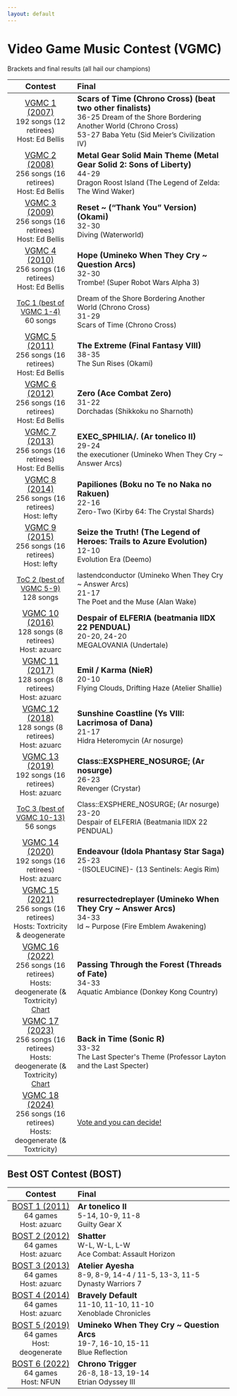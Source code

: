 ```yaml
---
layout: default
---
```


# Video Game Music Contest (VGMC)

Brackets and final results (all hail our champions)

 <span style="font-size:large;">Contest</span> | <span style="font-size:large;">Final</span>
:---------------------------------------------:|:--------------------------------------------
<span style="font-size:large;">[VGMC 1 (2007)](https://www.bracketmaker.com/tlist.cfm?tid=229929)</span><br>192 songs (12 retirees)<br>Host: Ed Bellis | <span style="font-size:large;">**Scars of Time (Chrono Cross) (beat two other finalists)**</span><br>36-25 Dream of the Shore Bordering Another World (Chrono Cross)<br>53-27 Baba Yetu (Sid Meier’s Civilization IV)
<span style="font-size:large;">[VGMC 2 (2008)](https://www.bracketmaker.com/tlist.cfm?tid=276389)</span><br>256 songs (16 retirees)<br>Host: Ed Bellis | <span style="font-size:large;">**Metal Gear Solid Main Theme (Metal Gear Solid 2: Sons of Liberty)**</span><br>44-29<br>Dragon Roost Island (The Legend of Zelda: The Wind Waker)
<span style="font-size:large;">[VGMC 3 (2009)](https://www.bracketmaker.com/tlist.cfm?tid=327002)</span><br>256 songs (16 retirees)<br>Host: Ed Bellis | <span style="font-size:large;">**Reset ~ (“Thank You” Version) (Okami)**</span><br>32-30<br>Diving (Waterworld)
<span style="font-size:large;">[VGMC 4 (2010)](https://www.bracketmaker.com/tlist.cfm?tid=364957)</span><br>256 songs (16 retirees)<br>Host: Ed Bellis | <span style="font-size:large;">**Hope (Umineko When They Cry ~ Question Arcs)**</span><br>32-30<br>Trombe! (Super Robot Wars Alpha 3)
[ToC 1 (best of VGMC 1-4)](https://www.bracketmaker.com/tmenu.cfm?tid=379471)<br>60 songs | Dream of the Shore Bordering Another World (Chrono Cross)<br>31-29<br>Scars of Time (Chrono Cross)
<span style="font-size:large;">[VGMC 5 (2011)](https://www.bracketmaker.com/tlist.cfm?tid=397610)</span><br>256 songs (16 retirees)<br>Host: Ed Bellis | <span style="font-size:large;">**The Extreme (Final Fantasy VIII)**</span><br>38-35<br>The Sun Rises (Okami)
<span style="font-size:large;">[VGMC 6 (2012)](https://www.bracketmaker.com/tlist.cfm?tid=426428)</span><br>256 songs (16 retirees)<br>Host: Ed Bellis | <span style="font-size:large;">**Zero (Ace Combat Zero)**</span><br>31-22<br>Dorchadas (Shikkoku no Sharnoth)
<span style="font-size:large;">[VGMC 7 (2013)](https://www.bracketmaker.com/tlist.cfm?tid=444450)</span><br>256 songs (16 retirees)<br>Host: Ed Bellis | <span style="font-size:large;">**EXEC_SPHILIA/. (Ar tonelico II)**</span><br>29-24<br>the executioner (Umineko When They Cry ~ Answer Arcs)
<span style="font-size:large;">[VGMC 8 (2014)](https://www.bracketmaker.com/tmenu.cfm?tid=454368)</span><br>256 songs (16 retirees)<br>Host: lefty | <span style="font-size:large;">**Papiliones (Boku no Te no Naka no Rakuen)**</span><br>22-16<br>Zero-Two (Kirby 64: The Crystal Shards)
<span style="font-size:large;">[VGMC 9 (2015)](https://www.bracketmaker.com/tmenu.cfm?tid=459544)</span><br>256 songs (16 retirees)<br>Host: lefty | <span style="font-size:large;">**Seize the Truth! (The Legend of Heroes: Trails to Azure Evolution)**</span><br>12-10<br>Evolution Era (Deemo)
[ToC 2 (best of VGMC 5-9)](https://www.bracketmaker.com/tmenu.cfm?tid=463073)<br>128 songs | lastendconductor (Umineko When They Cry ~ Answer Arcs)<br>21-17<br>The Poet and the Muse (Alan Wake)
<span style="font-size:large;">[VGMC 10 (2016)](https://www.bracketmaker.com/tmenu.cfm?tid=463073)</span><br>128 songs (8 retirees)<br>Host: azuarc | <span style="font-size:large;">**Despair of ELFERIA (beatmania IIDX 22 PENDUAL)**</span><br>20-20, 24-20<br>MEGALOVANIA (Undertale)
<span style="font-size:large;">[VGMC 11 (2017)](https://www.bracketmaker.com/tlist.cfm?tid=466312)</span><br>128 songs (8 retirees)<br>Host: azuarc | <span style="font-size:large;">**Emil / Karma (NieR)**</span><br>20-10<br>Flying Clouds, Drifting Haze (Atelier Shallie)
<span style="font-size:large;">[VGMC 12 (2018)](https://www.bracketmaker.com/tlist.cfm?tid=469506)</span><br>128 songs (8 retirees)<br>Host: azuarc | <span style="font-size:large;">**Sunshine Coastline (Ys VIII: Lacrimosa of Dana)**</span><br>21-17<br>Hidra Heteromycin (Ar nosurge)
<span style="font-size:large;">[VGMC 13 (2019)](https://www.bracketmaker.com/tlist.cfm?tid=471679)</span><br>192 songs (16 retirees)<br>Host: azuarc | <span style="font-size:large;">**Class::EXSPHERE_NOSURGE; (Ar nosurge)**</span><br>26-23<br>Revenger (Crystar)
[ToC 3 (best of VGMC 10-13)](https://www.bracketmaker.com/tlist.cfm?tid=473292)<br>56 songs | Class::EXSPHERE_NOSURGE; (Ar nosurge)<br>23-20<br>Despair of ELFERIA (Beatmania IIDX 22 PENDUAL)
<span style="font-size:large;">[VGMC 14 (2020)](https://www.bracketmaker.com/tlist.cfm?tid=473292)</span><br>192 songs (16 retirees)<br>Host: azuarc | <span style="font-size:large;">**Endeavour (Idola Phantasy Star Saga)**</span><br>25-23<br>-(ISOLEUCINE)- (13 Sentinels: Aegis Rim)
<span style="font-size:large;">[VGMC 15 (2021)](https://www.bracketmaker.com/tlist.cfm?tid=474630)</span><br>256 songs (16 retirees)<br>Hosts: Toxtricity & deogenerate | <span style="font-size:large;">**resurrectedreplayer (Umineko When They Cry ~ Answer Arcs)**</span><br>34-33<br>Id ~ Purpose (Fire Emblem Awakening)
<span style="font-size:large;">[VGMC 16 (2022)](https://www.bracketmaker.com/tlist.cfm?tid=475935)</span><br>256 songs (16 retirees)<br>Hosts: deogenerate (& Toxtricity)<br>[Chart](./src/vgmc16/chart.jpg) | <span style="font-size:large;">**Passing Through the Forest (Threads of Fate)**</span><br>34-33<br>Aquatic Ambiance (Donkey Kong Country)
<span style="font-size:large;">[VGMC 17 (2023)](https://www.bracketmaker.com/tlist.cfm?tid=477304)</span><br>256 songs (16 retirees)<br>Hosts: deogenerate (& Toxtricity)<br>[Chart](./src/vgmc17/chart.jpg) | <span style="font-size:large;">**Back in Time (Sonic R)**</span><br>33-32<br>The Last Specter's Theme (Professor Layton and the Last Specter)
<span style="font-size:large;">[VGMC 18 (2024)](https://www.bracketmaker.com/tlist.cfm?tid=478494)</span><br>256 songs (16 retirees)<br>Hosts: deogenerate (& Toxtricity) | [Vote and you can decide!](https://gamefaqs.gamespot.com/boards/8-gamefaqs-contests?search=vgmc)

## Best OST Contest (BOST)

 <span style="font-size:large;">Contest</span> | <span style="font-size:large;">Final</span>
:---------------------------------------------:|:--------------------------------------------
<span style="font-size:large;">[BOST 1 (2011)](https://www.bracketmaker.com/tlist.cfm?tid=410364)</span><br>64 games<br>Host: azuarc | <span style="font-size:large;">**Ar tonelico II**</span><br>5-14, 10-9, 11-8<br>Guilty Gear X
<span style="font-size:large;">[BOST 2 (2012)](https://www.bracketmaker.com/tlist.cfm?tid=434774)</span><br>64 games<br>Host: azuarc | <span style="font-size:large;">**Shatter**</span><br>W-L, W-L, L-W<br>Ace Combat: Assault Horizon
<span style="font-size:large;">[BOST 3 (2013)](https://www.bracketmaker.com/tlist.cfm?tid=448664)</span><br>64 games<br>Host: azuarc | <span style="font-size:large;">**Atelier Ayesha**</span><br>8-9, 8-9, 14-4 / 11-5, 13-3, 11-5<br>Dynasty Warriors 7
<span style="font-size:large;">[BOST 4 (2014)](https://www.bracketmaker.com/tlist.cfm?tid=457070)</span><br>64 games<br>Host: azuarc | <span style="font-size:large;">**Bravely Default**</span><br>11-10, 11-10, 11-10<br>Xenoblade Chronicles
<span style="font-size:large;">[BOST 5 (2019)](https://docs.google.com/spreadsheets/d/1sD964sXfa3trbXrr14mFKeEIA14cGM2RtHmW9TqGBmw/edit#gid=1381863297)</span><br>64 games<br>Host: deogenerate | <span style="font-size:large;">**Umineko When They Cry ~ Question Arcs**</span><br>19-7, 16-10, 15-11<br>Blue Reflection
<span style="font-size:large;">[BOST 6 (2022)](https://docs.google.com/spreadsheets/d/1dzksb-FzWnDGAZKUYQ6qJNkBJkp88TRVk9TmnPthy00/edit#gid=1381863297)</span><br>64 games<br>Host: NFUN | <span style="font-size:large;">**Chrono Trigger**</span><br>26-8, 18-13, 19-14<br>Etrian Odyssey III
